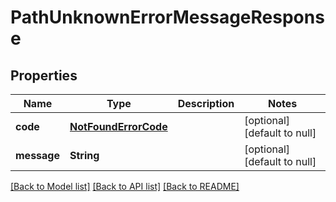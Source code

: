 # PathUnknownErrorMessageResponse
## Properties

| Name | Type | Description | Notes |
|------------ | ------------- | ------------- | -------------|
| **code** | [**NotFoundErrorCode**](NotFoundErrorCode.md) |  | [optional] [default to null] |
| **message** | **String** |  | [optional] [default to null] |

[[Back to Model list]](../README.md#documentation-for-models) [[Back to API list]](../README.md#documentation-for-api-endpoints) [[Back to README]](../README.md)

